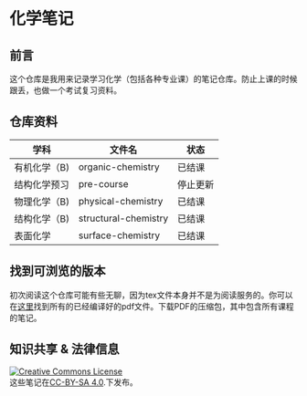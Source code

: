 # 化学笔记

## 前言

这个仓库是我用来记录学习化学（包括各种专业课）的笔记仓库。防止上课的时候跟丢，也做一个考试复习资料。

## 仓库资料

| 学科       | 文件名          | 状态   |
| ------------ | ------------------ | -------- |
| 有机化学（B) | organic-chemistry  | 已结课  |
| 结构化学预习 | pre-course         | 停止更新 |
| 物理化学（B) | physical-chemistry | 已结课 |
| 结构化学（B) | structural-chemistry | 已结课 |
| 表面化学 | surface-chemistry | 已结课 |
## 找到可浏览的版本


初次阅读这个仓库可能有些无聊，因为tex文件本身并不是为阅读服务的。你可以在[这里](https://github.com/inclyc/chemistry_notes/actions)找到所有的已经编译好的pdf文件。下载PDF的压缩包，其中包含所有课程的笔记。

## 知识共享 & 法律信息

<a rel="license" href="http://creativecommons.org/licenses/by-sa/4.0/"><img alt="Creative Commons License" style="border-width:0" src="https://i.creativecommons.org/l/by-sa/4.0/88x31.png" /></a><br />这些笔记在<a rel="license" href="http://creativecommons.org/licenses/by-sa/4.0/">CC-BY-SA 4.0</a>.下发布。
